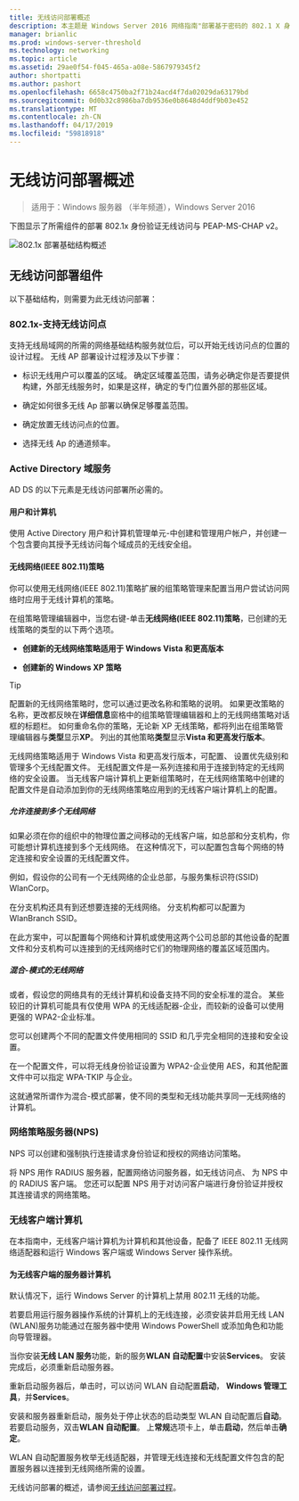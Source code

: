 ```yaml
---
title: 无线访问部署概述
description: 本主题是 Windows Server 2016 网络指南"部署基于密码的 802.1 X 身份验证无线访问"的一部分
manager: brianlic
ms.prod: windows-server-threshold
ms.technology: networking
ms.topic: article
ms.assetid: 29ae0f54-f045-465a-a08e-5867979345f2
author: shortpatti
ms.author: pashort
ms.openlocfilehash: 6658c4750ba2f71b24acd4f7da02029da63179bd
ms.sourcegitcommit: 0d0b32c8986ba7db9536e0b8648d4ddf9b03e452
ms.translationtype: MT
ms.contentlocale: zh-CN
ms.lasthandoff: 04/17/2019
ms.locfileid: "59818918"
---
```

# <a name="wireless-access-deployment-overview"></a>无线访问部署概述

>适用于：Windows 服务器 （半年频道），Windows Server 2016

下图显示了所需组件的部署 802.1x 身份验证无线访问与 PEAP\-MS\-CHAP v2。  

![802.1x 部署基础结构概述](../../../media/8021X-Deploy-Overview/8021X-Deploy-Overview.jpg)

## <a name="wireless-access-deployment-components"></a>无线访问部署组件
以下基础结构，则需要为此无线访问部署：

### <a name="8021x-capable-wireless-access-points"></a>802.1x\-支持无线访问点
支持无线局域网的所需的网络基础结构服务就位后，可以开始无线访问点的位置的设计过程。 无线 AP 部署设计过程涉及以下步骤：

- 标识无线用户可以覆盖的区域。 确定区域覆盖范围，请务必确定你是否要提供构建，外部无线服务时，如果是这样，确定的专门位置外部的那些区域。

- 确定如何很多无线 Ap 部署以确保足够覆盖范围。

- 确定放置无线访问点的位置。

- 选择无线 Ap 的通道频率。

### <a name="active-directory-domain-services"></a>Active Directory 域服务
AD DS 的以下元素是无线访问部署所必需的。

#### <a name="users-and-computers"></a>用户和计算机

使用 Active Directory 用户和计算机管理单元\-中创建和管理用户帐户，并创建一个包含要向其授予无线访问每个域成员的无线安全组。

#### <a name="wireless-network-ieee-80211-policies"></a>无线网络\(IEEE 802.11\)策略

你可以使用无线网络\(IEEE 802.11\)策略扩展的组策略管理来配置当用户尝试访问网络时应用于无线计算机的策略。

在组策略管理编辑器中，当您右键\-单击**无线网络\(IEEE 802.11\)策略**，已创建的无线策略的类型的以下两个选项。

- **创建新的无线网络策略适用于 Windows Vista 和更高版本**

- **创建新的 Windows XP 策略**

>[!TIP]
>配置新的无线网络策略时，您可以通过更改名称和策略的说明。 如果更改策略的名称，更改都反映在**详细信息**窗格中的组策略管理编辑器和上的无线网络策略对话框的标题栏。 如何重命名你的策略，无论新 XP 无线策略，都将列出在组策略管理编辑器与**类型**显示**XP**。 列出的其他策略**类型**显示**Vista 和更高发行版本**。  

无线网络策略适用于 Windows Vista 和更高发行版本，可配置、 设置优先级别和管理多个无线配置文件。 无线配置文件是一系列连接和用于连接到特定的无线网络的安全设置。 当无线客户端计算机上更新组策略时，在无线网络策略中创建的配置文件是自动添加到你的无线网络策略应用到的无线客户端计算机上的配置。

##### <a name="allowing-connections-to-multiple-wireless-networks"></a>允许连接到多个无线网络

如果必须在你的组织中的物理位置之间移动的无线客户端，如总部和分支机构，你可能想计算机连接到多个无线网络。 在这种情况下，可以配置包含每个网络的特定连接和安全设置的无线配置文件。

例如，假设你的公司有一个无线网络的企业总部，与服务集标识符\(SSID\) WlanCorp。

在分支机构还具有到还想要连接的无线网络。 分支机构都可以配置为 WlanBranch SSID。

在此方案中，可以配置每个网络和计算机或使用这两个公司总部的其他设备的配置文件和分支机构可以连接到的无线网络时它们的物理网络的覆盖区域范围内。

##### <a name="mixed-mode-wireless-networks"></a>混合\-模式的无线网络

或者，假设您的网络具有的无线计算机和设备支持不同的安全标准的混合。 某些较旧的计算机可能具有仅使用 WPA 的无线适配器\-企业，而较新的设备可以使用更强的 WPA2\-企业标准。

您可以创建两个不同的配置文件使用相同的 SSID 和几乎完全相同的连接和安全设置。

在一个配置文件，可以将无线身份验证设置为 WPA2\-企业使用 AES，和其他配置文件中可以指定 WPA\-TKIP 与企业。

这就通常所谓作为混合\-模式部署，使不同的类型和无线功能共享同一无线网络的计算机。

### <a name="network-policy-server-nps"></a>网络策略服务器\(NPS\)
NPS 可以创建和强制执行连接请求身份验证和授权的网络访问策略。

将 NPS 用作 RADIUS 服务器，配置网络访问服务器，如无线访问点、 为 NPS 中的 RADIUS 客户端。 您还可以配置 NPS 用于对访问客户端进行身份验证并授权其连接请求的网络策略。  

### <a name="wireless-client-computers"></a>无线客户端计算机
在本指南中，无线客户端计算机为计算机和其他设备，配备了 IEEE 802.11 无线网络适配器和运行 Windows 客户端或 Windows Server 操作系统。

#### <a name="server-computers-as-wireless-clients"></a>为无线客户端的服务器计算机

默认情况下，运行 Windows Server 的计算机上禁用 802.11 无线的功能。

若要启用运行服务器操作系统的计算机上的无线连接，必须安装并启用无线 LAN \(WLAN\)服务功能通过在服务器中使用 Windows PowerShell 或添加角色和功能向导管理器。

当你安装**无线 LAN 服务**功能，新的服务**WLAN 自动配置**中安装**Services**。 安装完成后，必须重新启动服务器。

重新启动服务器后，单击时，可以访问 WLAN 自动配置**启动**， **Windows 管理工具**，并**Services**。

安装和服务器重新启动，服务处于停止状态的启动类型 WLAN 自动配置后**自动**。 若要启动服务，双击**WLAN 自动配置**。 上**常规**选项卡上，单击**启动**，然后单击**确定**。

WLAN 自动配置服务枚举无线适配器，并管理无线连接和无线配置文件包含的配置服务器以连接到无线网络所需的设置。

无线访问部署的概述，请参阅[无线访问部署过程](c-wireless-access-deploy-process.md)。
